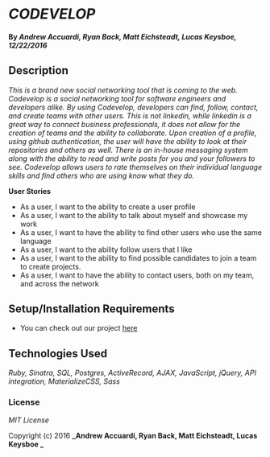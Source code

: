 # _CODEVELOP_

#### By _**Andrew Accuardi**, **Ryan Back**, **Matt Eichsteadt**, **Lucas Keysboe**,  12/22/2016_

## Description

_This is a brand new social networking tool that is coming to the web. Codevelop is a social networking tool for software engineers and developers alike. By using Codevelop, developers can find, follow, contact, and create teams with other users. This is not linkedin, while linkedin is a great way to connect business professionals, it does not allow for the creation of teams and the ability to collaborate. Upon creation of a profile, using github authentication, the user will have the ability to look at their repositories and others as well. There is an in-house messaging system along with the ability to read and write posts for you and your followers to see. Codevelop allows users to rate themselves on their individual language skills and find others who are using know what they do._


**User Stories**

* As a user, I want to the ability to create a user profile
* As a user, I want to the ability to talk about myself and showcase my work
* As a user, I want to have the ability to find other users who use the same language
* As a user, I want to the ability follow users that I like
* As a user, I want to the ability to find possible candidates to join a team to create projects.
* As a user, I want to have the ability to contact users, both on my team, and across the network

## Setup/Installation Requirements

* You can check out our project [here](https://codevelop-project.herokuapp.com)


## Technologies Used

_Ruby, Sinatra, SQL, Postgres, ActiveRecord, AJAX, JavaScript, jQuery, API integration, MaterializeCSS, Sass_

### License

*MIT License*

Copyright (c) 2016 **_Andrew Accuardi, Ryan Back, Matt Eichsteadt, Lucas Keysboe _**
